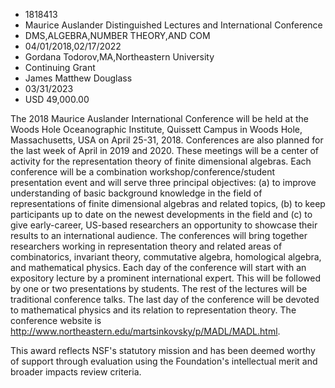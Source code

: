 
* 1818413
* Maurice Auslander Distinguished Lectures and International Conference
* DMS,ALGEBRA,NUMBER THEORY,AND COM
* 04/01/2018,02/17/2022
* Gordana Todorov,MA,Northeastern University
* Continuing Grant
* James Matthew Douglass
* 03/31/2023
* USD 49,000.00

The 2018 Maurice Auslander International Conference will be held at the Woods
Hole Oceanographic Institute, Quissett Campus in Woods Hole, Massachusetts, USA
on April 25-31, 2018. Conferences are also planned for the last week of April in
2019 and 2020. These meetings will be a center of activity for the
representation theory of finite dimensional algebras. Each conference will be a
combination workshop/conference/student presentation event and will serve three
principal objectives: (a) to improve understanding of basic background knowledge
in the field of representations of finite dimensional algebras and related
topics, (b) to keep participants up to date on the newest developments in the
field and (c) to give early-career, US-based researchers an opportunity to
showcase their results to an international audience. The conferences will bring
together researchers working in representation theory and related areas of
combinatorics, invariant theory, commutative algebra, homological algebra, and
mathematical physics. Each day of the conference will start with an expository
lecture by a prominent international expert. This will be followed by one or two
presentations by students. The rest of the lectures will be traditional
conference talks. The last day of the conference will be devoted to mathematical
physics and its relation to representation theory. The conference website is
http://www.northeastern.edu/martsinkovsky/p/MADL/MADL.html.

This award reflects NSF's statutory mission and has been deemed worthy of
support through evaluation using the Foundation's intellectual merit and broader
impacts review criteria.
